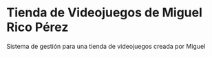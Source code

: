 # Tienda de Videojuegos de Miguel Rico Pérez
Sistema de gestión para una tienda de videojuegos creada por Miguel